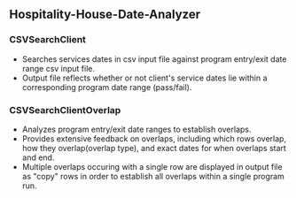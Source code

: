 ## Hospitality-House-Date-Analyzer

### CSVSearchClient
- Searches services dates in csv input file against program entry/exit date range csv input file.
- Output file reflects whether or not client's service dates lie within a corresponding program date range (pass/fail).

### CSVSearchClientOverlap
- Analyzes program entry/exit date ranges to establish overlaps.
- Provides extensive feedback on overlaps, including which rows overlap, how they overlap(overlap type), and exact dates for when overlaps start and end.
- Multiple overlaps occuring with a single row are displayed in output file as "copy" rows in order to establish all overlaps within a single program run.
